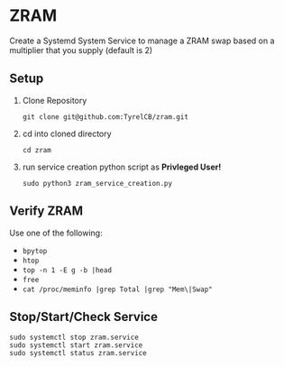 # ZRAM

Create a Systemd System Service to manage a ZRAM swap based on a multiplier that you supply (default is 2)

## Setup

1. Clone Repository

    `git clone git@github.com:TyrelCB/zram.git`

2. cd into cloned directory

    `cd zram`
  
3. run service creation python script as **Privleged User!**

    `sudo python3 zram_service_creation.py`


## Verify ZRAM

Use one of the following:
- `bpytop` 
- `htop`
- `top -n 1 -E g -b |head`
- `free` 
- `cat /proc/meminfo |grep Total |grep "Mem\|Swap"`

## Stop/Start/Check Service

```
sudo systemctl stop zram.service
sudo systemctl start zram.service
sudo systemctl status zram.service
```
